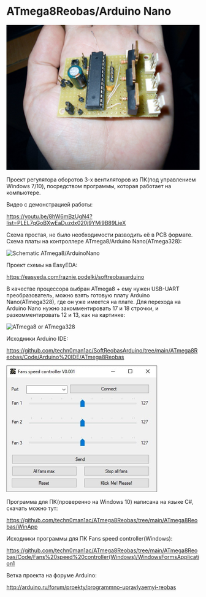# ATmega8Reobas/Arduino Nano

![Board photo](https://raw.githubusercontent.com/techn0man1ac/ATmega8Reobas/main/ATmega8Reobas/Img/Photo.jpg "Board photo")

Проект регулятора оборотов 3-х вентиляторов из ПК(под управлением Windows 7/10), посредством программы, которая работает на компьютере. 

Видео с демонстрацией работы:

https://youtu.be/8hW6mBzUgN4?list=PLEL7qGoBXwEaDuzdx020j9YMi9B89LieX

Схема простая, не было необходимости разводить её в PCB формате. Схема платы на контроллере ATmega8/Arduino Nano(ATmega328):

![Schematic ATmega8/ArduinoNano](https://raw.githubusercontent.com/techn0man1ac/SoftReobasArduino/main/ATmega8Reobas/Img/Schematic_SoftReobasArduino_2021-02-25.png "Schematic ATmega8/ArduinoNano")

Проект схемы на EasyEDA:

https://easyeda.com/raznie.podelki/softreobasarduino

В качестве процессора выбран ATmega8 + ему нужен USB-UART преобразователь, можно взять готовую плату Arduino Nano(ATmega328), где он уже имеется на плате. 
Для перехода на Arduino Nano нужно закомментировать 17 и 18 строчки, и разкомментировать 12 и 13, как на картинке:

![ATmega8 or ATmega328](https://raw.githubusercontent.com/techn0man1ac/SoftReobasArduino/main/ATmega8Reobas/Img/8or328.png "ATmega8 or ATmega328")

Исходники Arduino IDE:

https://github.com/techn0man1ac/SoftReobasArduino/tree/main/ATmega8Reobas/Code/Arduino%20IDE/ATmega8Reobas

![Windows10 screenshot app](https://raw.githubusercontent.com/techn0man1ac/ATmega8Reobas/main/ATmega8Reobas/Img/Win10Scrn.jpg "Windows10 screenshot app")

Программа для ПК(проверенно на Windows 10) написана на языке С#, скачать можно тут:

https://github.com/techn0man1ac/ATmega8Reobas/tree/main/ATmega8Reobas/WinApp

Исходники программы для ПК Fans speed controller(Windows):

https://github.com/techn0man1ac/ATmega8Reobas/tree/main/ATmega8Reobas/Code/Fans%20speed%20controller(Windows)/WindowsFormsApplication1


Ветка проекта на форуме Arduino:

http://arduino.ru/forum/proekty/programmno-upravlyaemyi-reobas
